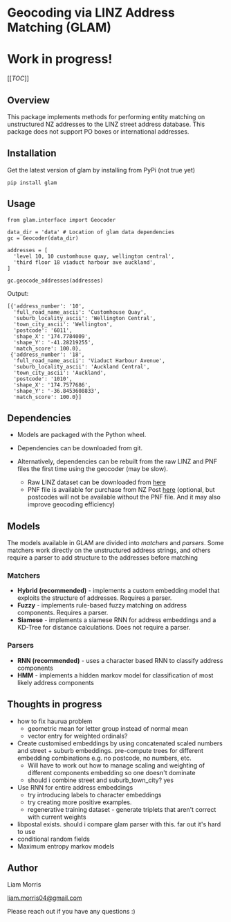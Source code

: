 # Geocoding via LINZ Address Matching (GLAM) 

# Work in progress!

[[_TOC_]]

## Overview
This package implements methods for performing entity matching on unstructured NZ addresses to the LINZ street address database. This package does not support PO boxes or international addresses. 

## Installation 

Get the latest version of glam by installing from PyPi (not true yet)
```
pip install glam
``` 

## Usage
```
from glam.interface import Geocoder

data_dir = 'data' # Location of glam data dependencies
gc = Geocoder(data_dir)

addresses = [
  'level 10, 10 customhouse quay, wellington central',
  'third floor 18 viaduct harbour ave auckland',
]

gc.geocode_addresses(addresses)
```

Output:
```
[{'address_number': '10',
  'full_road_name_ascii': 'Customhouse Quay',
  'suburb_locality_ascii': 'Wellington Central',
  'town_city_ascii': 'Wellington',
  'postcode': '6011',
  'shape_X': '174.7784009',
  'shape_Y': '-41.28219255',
  'match_score': 100.0},
 {'address_number': '18',
  'full_road_name_ascii': 'Viaduct Harbour Avenue',
  'suburb_locality_ascii': 'Auckland Central',
  'town_city_ascii': 'Auckland',
  'postcode': '1010',
  'shape_X': '174.7577686',
  'shape_Y': '-36.8453608833',
  'match_score': 100.0}]
```

## Dependencies
- Models are packaged with the Python wheel.
- Dependencies can be downloaded from git. 
- Alternatively, dependencies can be rebuilt from the raw LINZ and PNF files the first time using the geocoder (may be slow).

  - Raw LINZ dataset can be downloaded from [here]([https://data.linz.govt.nz/layer/53353-nz-street-address/)
  - PNF file is available for purchase from NZ Post [here](https://www.nzpost.co.nz/business/sending-within-nz/quality-addressing/postcode-network-file) (optional, but postcodes will not be available without the PNF file. And it may also improve geocoding efficiency)

## Models 

The models available in GLAM are divided into _matchers_ and _parsers_. Some matchers work directly on the unstructured address strings, and others require a parser to add structure to the addresses before matching

### Matchers
- **Hybrid (recommended)** - implements a custom embedding model that exploits the structure of addresses. Requires a parser.
- **Fuzzy** - implements rule-based fuzzy matching on address components. Requires a parser.
- **Siamese** - implements a siamese RNN for address embeddings and a KD-Tree for distance calculations. Does not require a parser.

### Parsers
- **RNN (recommended)** - uses a character based RNN to classify address components
- **HMM** - implements a hidden markov model for classification of most likely address components

## Thoughts in progress
- how to fix haurua problem
  - geometric mean for letter group instead of normal mean
  - vector entry for weighted ordinals?
- Create customised embeddings by using concatenated scaled numbers and street + suburb embeddings. pre-compute trees for different embedding combinations e.g. no postcode, no numbers, etc.
  - Will have to work out how to manage scaling and weighting of different components embedding so one doesn't dominate
  - should i combine street and suburb_town_city? yes
- Use RNN for entire address embeddings
  - try introducing labels to character embeddings
  - try creating more positive examples.
  - regenerative training dataset - generate triplets that aren't correct with current weights
- libpostal exists. should i compare glam parser with this. far out it's hard to use
- conditional random fields 
 - Maximum entropy markov models

  


## Author
Liam Morris

liam.morris04@gmail.com

Please reach out if you have any questions :)